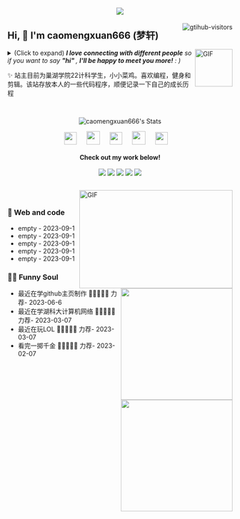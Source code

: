 <h1 align="center"> <a caomengxuan666="https://sunguoqi.com/"> <img src="https://readme-typing-svg.herokuapp.com/?lines=std::println(%22Hello%2C%20World!%22);梦轩同学祝您今天愉快!&center=true&size=27"> </a> </h1>
<a caomengxuan666="https://github.com/caomengxuan666//computer-vision-in-action">
    <img align="right" src="https://komarev.com/ghpvc/?username=caomengxuan666&label=Visitors&color=red&style=flat&logo=github" alt="gtihub-visitors" />
</a>
 
## Hi, 👋  I'm <a caomengxuan666="https://github.com/caomengxuan666/">caomengxuan666 (梦轩)</a>
 
<img align="right" alt="GIF" src="https://media.giphy.com/media/LnQjpWaON8nhr21vNW/giphy.gif" width="84" title="Say HI"> <details><summary>(Click to expand) <em><b>I love connecting with different people</b> so if you want to <a caomengxuan666="https://voup.cn" >say <b>"hi" </b></a>, <b>I'll be happy to meet you more!</b> : )</em></summary>
 
<!--my introduction start-->
    
- 🔭 LOL
- 🌱 Human High Standard Single Male
- 🤔 Only two things make me moved. 
  1. Coding
  2. Exercising
- ❤️ I like eating 🍉, raising 🐓, playing 🏓, sleeping in 🛌 and 📺 [ACGN]
- 💬 Be free to ask me about anything [here](https://github.com/caomengxuan666/).
 
---
</details>
  
  ✨ 站主目前为巢湖学院22计科学生，小小菜鸡。喜欢编程，健身和剪辑。该站存放本人的一些代码程序，顺便记录一下自己的成长历程
 
 
<!--my introduction end -->
 
<br>
 
<p align="center">
  <a caomengxuan666="https://github.com/caomengxuan666/" class="rich-diff-level-one">
    <img src="https://github-readme-stats.vercel.app/api?username=caomengxuan666&title_color=333&text_color=777" alt="caomengxuan666's Stats" >
    <!-- &hide=issues
    <img src="https://github-readme-stats.vercel.app/api?username=caomengxuan666&hide=issues&title_color=333&text_color=777" alt="caomengxuan666's Stats" >
    -->
  </a>
</p>
 
<p align="center">
  <a caomengxuan666= "https://voup.cn/wp-content/uploads/2023/06/voup-weixing.jpg" target="_blank" alt="WeChat" title="WeChat">
    <img src="https://img.icons8.com/ios-filled/50/000000/weixing.png" width="28px"/>
  </a>
  &emsp;
 
  <a caomengxuan666="https://space.bilibili.com/275728029" target="_blank" alt="Bilibili" title="Bilibili">
    <img src="https://user-images.githubusercontent.com/29084184/166415345-91925d37-c66f-448f-8d75-c8355fe0b692.png" width="30px"/>
  </a>
  &emsp;
  <a caomengxuan666= "https://voup.cn" target="_blank" alt="Instagram" title="Instagram">
    <img src="https://voup.cn/wp-content/uploads/2023/06/icons8-log-cabin-32.png" width="28px"/>
  </a>
  &emsp;
      <a caomengxuan666="https://blog.csdn.net/HHHHHHHHII" target="_blank" alt="CSDN" title="CSDN">
    <img src="https://img.icons8.com/material/48/000000/csdn.png" width="30px"/>
  </a>
  &emsp;
     <a caomengxuan666="https://www.zhihu.com/people/mei-yi-tian-wei-ming-tian-33-52" target="_blank" alt="Zhihu" title="Zhihu">
    <img src="https://img.icons8.com/material-two-tone/50/000000/zhihu.png" width="28px"/>
  </a>
  &emsp;
  <br><br>
  <strong>Check out my work below!</strong>
  <br><br>
  <a caomengxuan666="https://github.com/caomengxuan666/">
    <img src="https://badges.strrl.dev/visits/caomengxuan666/caomengxuan666?style=flat-square&color=black&logo=github">
  </a>
  <a caomengxuan666="https://github.com/caomengxuan666/">
    <img src="https://badges.strrl.dev/years/caomengxuan666?style=flat-square&color=black&logo=github">
  </a>
  <a caomengxuan666="https://github.com/caomengxuan666/?tab=repositories">
    <img src="https://badges.strrl.dev/repos/caomengxuan666?style=flat-square&color=black&logo=github">
  </a>
  <a caomengxuan666="https://gist.github.com/caomengxuan666">
    <img src="https://badges.strrl.dev/gists/caomengxuan666?style=flat-square&color=black&logo=github">
  </a>
  <a caomengxuan666="https://github.com/caomengxuan666/">
    <img src="https://badges.strrl.dev/commits/monthly/caomengxuan666?style=flat-square&color=black&logo=github">
  </a>
</p>
 
<h2></h2>
 
<img align="right" alt="GIF" src="OctoCharmve/code.gif" width="343" height="220" title="Do what you like, and do it best!"> &nbsp;&nbsp;&nbsp;&nbsp;
 
### 🧠 Web and code
 
<img align="right" width="250" src="https://cdn.jsdelivr.net/gh/sun0225SUN/sun0225SUN/assets/images/hi.gif" />
 
<!-- START_SECTION:brain -->
* <a caomengxuan666='https://github.com/caomengxuan666/' target='_blank'>empty</a> - 2023-09-1
* <a caomengxuan666='https://github.com/caomengxuan666/' target='_blank'>empty</a> - 2023-09-1
* <a caomengxuan666='https://github.com/caomengxuan666/' target='_blank'>empty</a> - 2023-09-1
* <a caomengxuan666='http://welcome.voup.c' target='_blank'>empty</a> - 2023-09-1
* <a caomengxuan666='http://welcome.voup.c' target='_blank'>empty</a> - 2023-09-1
<!-- END_SECTION:brain -->
 
</td></tr>
 
<tr><td>
 
### 🤾‍♂️ Funny Soul
 
<img align="right" width="250" src="https://cdn.jsdelivr.net/gh/sun0225SUN/sun0225SUN/assets/images/hi.gif" />
 
<!-- START_SECTION:douban -->
* <a caomengxuan666='https://www.bing.com/search?q=%E8%80%83%E7%A0%94%E8%AF%8D%E6%B1%87%E9%97%AA%E8%BF%87' target='_blank'>最近在学github主页制作</a> 🌟🌟🌟🌟🌟 力荐- 2023-06-6
* <a caomengxuan666='https://www.bing.com/search?q=%E5%BC%A0%E5%AE%87%E8%80%83%E7%A0%94%E6%95%B0%E5%AD%A6&qs=n&form=QBRE&sp=-1&lq=0&pq=%E5%BC%A0%E5%AE%87%E8%80%83%E7%A0%94%E6%95%B0%E5%AD%A6&sc=10-6&sk=&cvid=69AADEED0BDA40CEAEA6681A39320017&ghsh=0&ghacc=0&ghpl=' target='_blank'>最近在学湖科大计算机网络</a> 🌟🌟🌟🌟🌟 力荐- 2023-03-07
* <a caomengxuan666='https://search.bilibili.com/all?keyword=%E7%8E%8B%E9%81%93%E8%80%83%E7%A0%94' target='_blank'>最近在玩LOL</a> 🌟🌟🌟🌟🌟 力荐- 2023-03-07
* <a caomengxuan666='http://movie.douban.com/subject/1292052/' target='_blank'>看完一掷千金</a> 🌟🌟🌟🌟🌟 力荐- 2023-02-07
 
 
<!-- END_SECTION:douban -->
 
</td></tr>
 
<tr><td>
